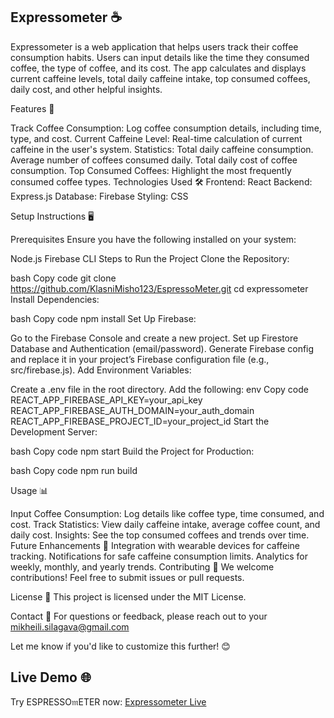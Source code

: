 ## Expressometer ☕

Expressometer is a web application that helps users track their coffee consumption habits. Users can input details like the time they consumed coffee, the type of coffee, and its cost. The app calculates and displays current caffeine levels, total daily caffeine intake, top consumed coffees, daily cost, and other helpful insights.

Features 🚀

Track Coffee Consumption: Log coffee consumption details, including time, type, and cost.
Current Caffeine Level: Real-time calculation of current caffeine in the user's system.
Statistics:
Total daily caffeine consumption.
Average number of coffees consumed daily.
Total daily cost of coffee consumption.
Top Consumed Coffees: Highlight the most frequently consumed coffee types.
Technologies Used 🛠️
Frontend: React
Backend: Express.js
Database: Firebase
Styling: CSS

Setup Instructions 🖥️

Prerequisites
Ensure you have the following installed on your system:

Node.js
Firebase CLI
Steps to Run the Project
Clone the Repository:

bash
Copy code
git clone https://github.com/KlasniMisho123/EspressoMeter.git
cd expressometer
Install Dependencies:

bash
Copy code
npm install
Set Up Firebase:

Go to the Firebase Console and create a new project.
Set up Firestore Database and Authentication (email/password).
Generate Firebase config and replace it in your project’s Firebase configuration file (e.g., src/firebase.js).
Add Environment Variables:

Create a .env file in the root directory. Add the following:
env
Copy code
REACT_APP_FIREBASE_API_KEY=your_api_key
REACT_APP_FIREBASE_AUTH_DOMAIN=your_auth_domain
REACT_APP_FIREBASE_PROJECT_ID=your_project_id
Start the Development Server:

bash
Copy code
npm start
Build the Project for Production:

bash
Copy code
npm run build

Usage 📊

Input Coffee Consumption: Log details like coffee type, time consumed, and cost.
Track Statistics: View daily caffeine intake, average coffee count, and daily cost.
Insights: See the top consumed coffees and trends over time.
Future Enhancements 🌟
Integration with wearable devices for caffeine tracking.
Notifications for safe caffeine consumption limits.
Analytics for weekly, monthly, and yearly trends.
Contributing 🤝
We welcome contributions! Feel free to submit issues or pull requests.

License 📄
This project is licensed under the MIT License.

Contact 📧
For questions or feedback, please reach out to your mikheili.silagava@gmail.com

Let me know if you'd like to customize this further! 😊

## Live Demo 🌐  
Try ESPRESSO𝔪ETER now: [Expressometer Live](https://espresso-meter.vercel.app/)  